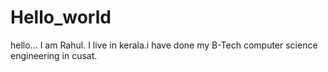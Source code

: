 # Hello_world

hello...
  I am Rahul. I live in kerala.i have done my B-Tech computer science engineering in cusat.
